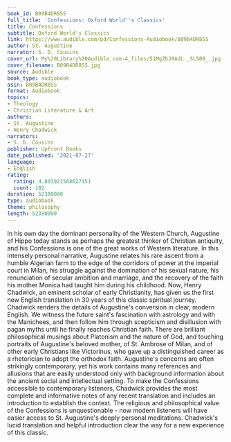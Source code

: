 ```yaml
---
book_id: B09B4DR8SS
full_title: 'Confessions: Oxford World''s Classics'
title: Confessions
subtitle: Oxford World's Classics
link: https://www.audible.com/pd/Confessions-Audiobook/B09B4DR8SS
author: St. Augustine
narrator: S. D. Cousins
cover_url: My%20Library%20Audible.com-4_files/51MgZbJ8AdL._SL500_.jpg
cover_filename: B09B4DR8SS.jpg
source: Audible
book_type: audiobook
asin: B09B4DR8SS
format: Audiobook
topics:
- Theology
- Christian Literature & Art
authors:
- St. Augustine
- Henry Chadwick
narrators:
- S. D. Cousins
publisher: Upfront Books
date_published: '2021-07-27'
language:
- English
rating:
  rating: 4.803921568627451
  count: 102
duration: 52380000
type: audiobook
theme: philosophy
length: 52380000
---
```

In his own day the dominant personality of the Western Church, Augustine of Hippo today stands as perhaps the greatest thinker of Christian antiquity, and his Confessions is one of the great works of Western literature. In this intensely personal narrative, Augustine relates his rare ascent from a humble Algerian farm to the edge of the corridors of power at the imperial court in Milan, his struggle against the domination of his sexual nature, his renunciation of secular ambition and marriage, and the recovery of the faith his mother Monica had taught him during his childhood.
Now, Henry Chadwick, an eminent scholar of early Christianity, has given us the first new English translation in 30 years of this classic spiritual journey. Chadwick renders the details of Augustine's conversion in clear, modern English. We witness the future saint's fascination with astrology and with the Manichees, and then follow him through scepticism and disillusion with pagan myths until he finally reaches Christian faith. There are brilliant philosophical musings about Platonism and the nature of God, and touching portraits of Augustine's beloved mother, of St. Ambrose of Milan, and of other early Christians like Victorinus, who gave up a distinguished career as a rhetorician to adopt the orthodox faith. Augustine's concerns are often strikingly contemporary, yet his work contains many references and allusions that are easily understood only with background information about the ancient social and intellectual setting. To make the Confessions accessible to contemporary listeners, Chadwick provides the most complete and informative notes of any recent translation and includes an introduction to establish the context.
The religious and philosophical value of the Confessions is unquestionable - now modern listeners will have easier access to St. Augustine's deeply personal meditations. Chadwick's lucid translation and helpful introduction clear the way for a new experience of this classic.

